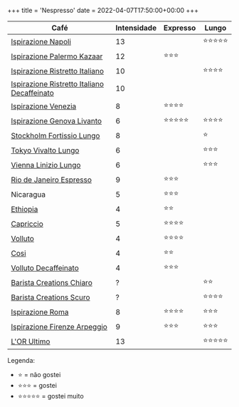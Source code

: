 +++
title = 'Nespresso'
date = 2022-04-07T17:50:00+00:00
+++

| Café                                                                                                                                                             | Intensidade | Expresso                       | Lungo                          |
| ---                                                                                                                                                              | ---         | ---                            | ---                            |
| [Ispirazione Napoli](https://www.nespresso.com/br/pt/order/capsules/original/capsulas-cafe-ispirazione-napoli)                                                   | 13          |                                | :star::star::star::star::star: |
| [Ispirazione Palermo Kazaar](https://www.nespresso.com/br/pt/order/capsules/original/capsulas-cafe-ispirazione-palermo-kazaar)                                   | 12          | :star::star::star:             |                                |
| [Ispirazione Ristretto Italiano](https://www.nespresso.com/br/pt/order/capsules/original/capsulas-cafe-ispirazione-ristretto-italiano)                           | 10          |                                | :star::star::star::star:       |
| [Ispirazione Ristretto Italiano Decaffeinato](https://www.nespresso.com/br/pt/order/capsules/original/capsulas-cafe-ispirazione-ristretto-italiano-decaffeinato) | 10          |                                |                                |
| [Ispirazione Venezia](https://www.nespresso.com/br/en/order/capsules/original/ispirazione-venezia-coffee-capsule)                                                | 8           | :star::star::star::star:       |                                |
| [Ispirazione Genova Livanto](https://www.nespresso.com/br/pt/order/capsules/original/capsulas-cafe-ispirazione-genova-livanto)                                   | 6           | :star::star::star::star::star: | :star::star::star::star:       |
| [Stockholm Fortissio Lungo](https://www.nespresso.com/br/pt/order/capsules/original/capsulas-cafe-stockholm-fortissio-lungo)                                     | 8           |                                | :star:                         |
| [Tokyo Vivalto Lungo](https://www.nespresso.com/br/pt/order/capsules/original/capsulas-cafe-tokyo-vivalto-lungo)                                                 | 6           |                                | :star::star::star:             |
| [Vienna Linizio Lungo](https://www.nespresso.com/br/pt/order/capsules/original/capsulas-cafe-vienna-linizio-lungo)                                               | 6           |                                | :star::star::star:             |
| [Rio de Janeiro Espresso](https://www.nespresso.com/br/en/order/capsules/original/rio-de-janeiro-espresso-coffee)                                                | 9           | :star::star::star:             |                                |
| Nicaragua                                                                                                                                                        | 5           | :star::star::star:             |                                |
| [Ethiopia](https://www.nespresso.com/br/pt/order/capsules/original/capsulas-cafe-secagem-natural-ethiopia)                                                       | 4           | :star::star:                   |                                |
| [Capriccio](https://www.nespresso.com/br/pt/order/capsules/original/capsulas-cafe-espresso-comprar-capriccio-intensidade-5)                                      | 5           | :star::star::star::star:       |                                |
| [Volluto](https://www.nespresso.com/br/pt/order/capsules/original/capsulas-cafe-espresso-comprar-volluto-intensidade-4)                                          | 4           | :star::star::star::star:       |                                |
| [Cosi](https://www.nespresso.com/br/pt/order/capsules/original/capsulas-cafe-espresso-comprar-cosi-intensidade-4)                                                | 4           | :star::star:                   |                                |
| [Volluto Decaffeinato](https://www.nespresso.com/br/pt/order/capsules/original/capsulas-cafe-descafeinado-comprar-volluto-decaffeinato-intensidade-4)            | 4           | :star::star::star:             |                                |
| [Barista Creations Chiaro](https://www.nespresso.com/br/pt/order/capsules/original/comprar-nespresso-barista-creations-capsula-cafe-chiaro)                      | ?           |                                | :star::star:                   |
| [Barista Creations Scuro](https://www.nespresso.com/br/pt/order/capsules/original/comprar-nespresso-barista-creations-capsula-cafe-scuro)                        | ?           |                                | :star::star::star::star:       |
| [Ispirazione Roma](https://www.nespresso.com/br/pt/order/capsules/original/capsulas-cafe-ispirazione-roma)                                                       | 8           | :star::star::star::star:       | :star::star::star:             |
| [Ispirazione Firenze Arpeggio](https://www.nespresso.com/br/pt/order/capsules/original/capsulas-cafe-ispirazione-firenze-arpeggio)                               | 9           | :star::star::star:             | :star::star::star:             |
| [L'OR Ultimo](https://www.cafelor.com.br/capsula-de-cafe-l-or-ultimo-10-un/p)                                                                                    | 13          |                                | :star::star::star::star::star: |

Legenda:
- :star: = não gostei
- :star::star::star: = gostei
- :star::star::star::star::star: = gostei muito
